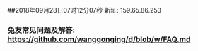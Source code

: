 ##2018年09月28日07时12分07秒 新址: 159.65.86.253
### 兔友常见问题及解答: https://github.com/wanggonging/d/blob/w/FAQ.md
